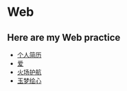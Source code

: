 # Web
## Here are my Web practice
- [个人简历](https://rockoipeng.github.io/Web/Project/Resume/index.html)
- [爱](https://rockoipeng.github.io/Web/Project/love/index.html)
- [火场护航](https://rockoipeng.github.io/Web/Project/FirePath/index.html)
- [玉梦绘心](https://rockoipeng.github.io/Web/Project/jade/index.html)

